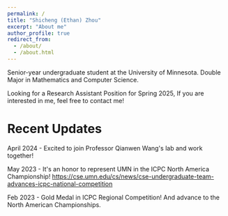 ```yaml
---
permalink: /
title: "Shicheng (Ethan) Zhou"
excerpt: "About me"
author_profile: true
redirect_from: 
  - /about/
  - /about.html
---
```


Senior-year undergraduate student at the University of Minnesota. Double Major in Mathematics and Computer Science.

Looking for a Research Assistant Position for Spring 2025, If you are interested in me, feel free to contact me!

Recent Updates
======
April 2024 - Excited to join Professor Qianwen Wang's lab and work together!

May 2023 - It's an honor to represent UMN in the ICPC North America Championship!
https://cse.umn.edu/cs/news/cse-undergraduate-team-advances-icpc-national-competition

Feb 2023 - Gold Medal in ICPC Regional Competition! And advance to the North American Championships.

